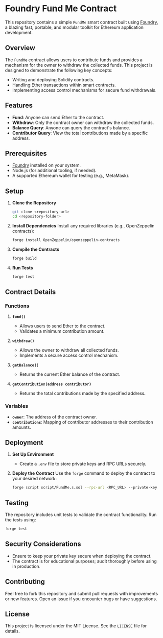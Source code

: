 # Foundry Fund Me Contract

This repository contains a simple `FundMe` smart contract built using [Foundry](https://getfoundry.sh/), a blazing fast, portable, and modular toolkit for Ethereum application development.

## Overview
The `FundMe` contract allows users to contribute funds and provides a mechanism for the owner to withdraw the collected funds. This project is designed to demonstrate the following key concepts:

- Writing and deploying Solidity contracts.
- Handling Ether transactions within smart contracts.
- Implementing access control mechanisms for secure fund withdrawals.

## Features
- **Fund**: Anyone can send Ether to the contract.
- **Withdraw**: Only the contract owner can withdraw the collected funds.
- **Balance Query**: Anyone can query the contract's balance.
- **Contributor Query**: View the total contributions made by a specific address.

## Prerequisites
- [Foundry](https://getfoundry.sh/) installed on your system.
- Node.js (for additional tooling, if needed).
- A supported Ethereum wallet for testing (e.g., MetaMask).

## Setup

1. **Clone the Repository**
   ```bash
   git clone <repository-url>
   cd <repository-folder>
   ```

2. **Install Dependencies**
   Install any required libraries (e.g., OpenZeppelin contracts):
   ```bash
   forge install OpenZeppelin/openzeppelin-contracts
   ```

3. **Compile the Contracts**
   ```bash
   forge build
   ```

4. **Run Tests**
   ```bash
   forge test
   ```

## Contract Details

### Functions

1. **`fund()`**
   - Allows users to send Ether to the contract.
   - Validates a minimum contribution amount.

2. **`withdraw()`**
   - Allows the owner to withdraw all collected funds.
   - Implements a secure access control mechanism.

3. **`getBalance()`**
   - Returns the current Ether balance of the contract.

4. **`getContribution(address contributor)`**
   - Returns the total contributions made by the specified address.

### Variables
- **`owner`**: The address of the contract owner.
- **`contributions`**: Mapping of contributor addresses to their contribution amounts.

## Deployment
1. **Set Up Environment**
   - Create a `.env` file to store private keys and RPC URLs securely.

2. **Deploy the Contract**
   Use the `forge` command to deploy the contract to your desired network:
   ```bash
   forge script script/FundMe.s.sol --rpc-url <RPC_URL> --private-key <PRIVATE_KEY> --broadcast
   ```

## Testing
The repository includes unit tests to validate the contract functionality. Run the tests using:
```bash
forge test
```

## Security Considerations
- Ensure to keep your private key secure when deploying the contract.
- The contract is for educational purposes; audit thoroughly before using in production.

## Contributing
Feel free to fork this repository and submit pull requests with improvements or new features. Open an issue if you encounter bugs or have suggestions.

## License
This project is licensed under the MIT License. See the `LICENSE` file for details.

